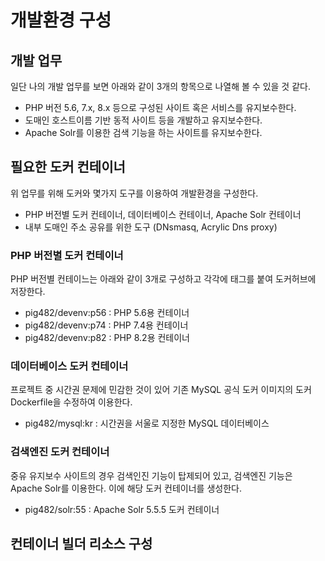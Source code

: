 # 개발환경 구성

## 개발 업무

일단 나의 개발 업무를 보면 아래와 같이 3개의 항목으로 나열해 볼 수 있을 것 같다.

* PHP 버전 5.6, 7.x, 8.x 등으로 구성된 사이트 혹은 서비스를 유지보수한다.
* 도매인 호스트이름 기반 동적 사이트 등을 개발하고 유지보수한다.
* Apache Solr를 이용한 검색 기능을 하는 사이트를 유지보수한다.

## 필요한 도커 컨테이너

위 업무를 위해 도커와 몇가지 도구를 이용하여 개발환경을 구성한다.

* PHP 버전별 도커 컨테이너, 데이터베이스 컨테이너, Apache Solr 컨테이너
* 내부 도매인 주소 공유를 위한 도구 (DNsmasq, Acrylic Dns proxy)

### PHP 버전별 도커 컨테이너

PHP 버전별 컨테이느는 아래와 같이 3개로 구성하고 각각에 태그를 붙여 도커허브에 저장한다.

* pig482/devenv:p56 : PHP 5.6용 컨테이너
* pig482/devenv:p74 : PHP 7.4용 컨테이너
* pig482/devenv:p82 : PHP 8.2용 컨테이너

### 데이터베이스 도커 컨테이너

프로젝트 중 시간권 문제에 민감한 것이 있어 기존 MySQL 공식 도커 이미지의 도커 Dockerfile을 수정하여 이용한다.

* pig482/mysql:kr : 시간권을 서울로 지정한 MySQL 데이터베이스

### 검색엔진 도커 컨테이너

중유 유지보수 사이트의 경우 검색인진 기능이 탑제되어 있고, 검색엔진 기능은 Apache Solr를 이용한다. 이에 해당 도커 컨테이너를 생성한다.

* pig482/solr:55 : Apache Solr 5.5.5 도커 컨테이너


## 컨테이너 빌더 리소스 구성
